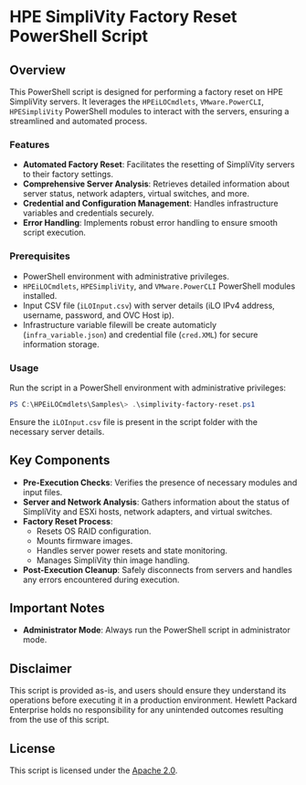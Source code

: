 # HPE SimpliVity Factory Reset PowerShell Script

## Overview

This PowerShell script is designed for performing a factory reset on HPE SimpliVity servers. It leverages the `HPEiLOCmdlets`, `VMware.PowerCLI`, `HPESimpliVity` PowerShell modules to interact with the servers, ensuring a streamlined and automated process.

### Features

- **Automated Factory Reset**: Facilitates the resetting of SimpliVity servers to their factory settings.
- **Comprehensive Server Analysis**: Retrieves detailed information about server status, network adapters, virtual switches, and more.
- **Credential and Configuration Management**: Handles infrastructure variables and credentials securely.
- **Error Handling**: Implements robust error handling to ensure smooth script execution.

### Prerequisites

- PowerShell environment with administrative privileges.
- `HPEiLOCmdlets`, `HPESimpliVity`, and `VMware.PowerCLI` PowerShell modules installed.
- Input CSV file (`iLOInput.csv`) with server details (iLO IPv4 address, username, password, and OVC Host ip).
- Infrastructure variable filewill be create automaticly  (`infra_variable.json`) and credential file (`cred.XML`) for secure information storage.

### Usage

Run the script in a PowerShell environment with administrative privileges:

```powershell
PS C:\HPEiLOCmdlets\Samples\> .\simplivity-factory-reset.ps1
```

Ensure the `iLOInput.csv` file is present in the script folder with the necessary server details.

## Key Components

- **Pre-Execution Checks**: Verifies the presence of necessary modules and input files.
- **Server and Network Analysis**: Gathers information about the status of SimpliVity and ESXi hosts, network adapters, and virtual switches.
- **Factory Reset Process**:
  - Resets OS RAID configuration.
  - Mounts firmware images.
  - Handles server power resets and state monitoring.
  - Manages SimpliVity thin image handling.
- **Post-Execution Cleanup**: Safely disconnects from servers and handles any errors encountered during execution.

## Important Notes

- **Administrator Mode**: Always run the PowerShell script in administrator mode.

## Disclaimer

This script is provided as-is, and users should ensure they understand its operations before executing it in a production environment. Hewlett Packard Enterprise holds no responsibility for any unintended outcomes resulting from the use of this script.

## License

This script is licensed under the [Apache 2.0](LICENSE).


